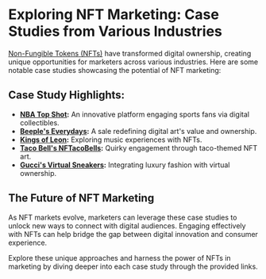 # Exploring NFT Marketing: Case Studies from Various Industries

[Non-Fungible Tokens (NFTs)](https://en.wikipedia.org/wiki/Non-fungible_token) have transformed digital ownership, creating unique opportunities for marketers across various industries. Here are some notable case studies showcasing the potential of NFT marketing:

## Case Study Highlights:

- **[NBA Top Shot](https://nba.dapperlabs.com/):** An innovative platform engaging sports fans via digital collectibles.
- **[Beeple's Everydays](https://www.christies.com/features/Monumental-collage-by-Beeple-is-first-purely-digital-artwork-NFT-11510-7.aspx):** A sale redefining digital art's value and ownership.
- **[Kings of Leon](https://www.rollingstone.com/pro/news/kings-of-leon-when-you-see-yourself-album-nft-crypto-1135192/):** Exploring music experiences with NFTs.
- **[Taco Bell's NFTacoBells](https://www.cnbc.com/2021/03/09/taco-bell-makes-nft-history-with-digital-taco-bells-on-rarible-marketplace.html):** Quirky engagement through taco-themed NFT art.
- **[Gucci's Virtual Sneakers](https://www.voguebusiness.com/technology/gucci-digital-sneakers-for-sale-for-1249):** Integrating luxury fashion with virtual ownership.

## The Future of NFT Marketing

As NFT markets evolve, marketers can leverage these case studies to unlock new ways to connect with digital audiences. Engaging effectively with NFTs can help bridge the gap between digital innovation and consumer experience.

Explore these unique approaches and harness the power of NFTs in marketing by diving deeper into each case study through the provided links.